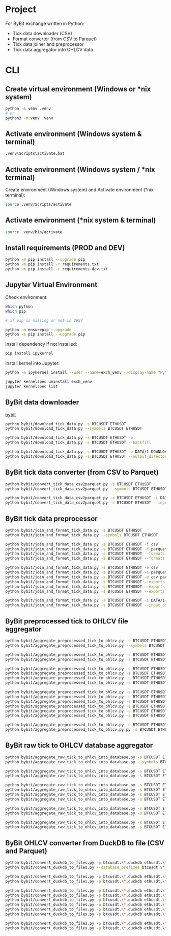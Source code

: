 
# Project

For ByBit exchange written in Python:
* Tick data downloader (CSV)
* Format converter (from CSV to Parquet)
* Tick data joiner and preprocessor
* Tick data aggregator into OHLCV data

# CLI

## Create virtual environment (Windows or *nix system)

```sh
python -m venv .venv
# or
python3 -m venv .venv
```

## Activate environment (Windows system & terminal)

```sh
.venv\Scripts\activate.bat
```

## Activate environment (Windows system / *nix terminal)

Create environment (Windows system) and Activate environment (*nix terminal):
```sh
source .venv/Scripts/activate
```

## Activate environment (*nix system & terminal)

```sh
source .venv/bin/activate
```

## Install requirements (PROD and DEV)

```sh
python -m pip install --upgrade pip
python -m pip install -r requirements.txt
python -m pip install -r requirements-dev.txt
```

## Jupyter Virtual Environment

Check environment:
```sh
which python
which pip

# if pip is missing or not in VENV

python -m ensurepip --upgrade
python -m pip install --upgrade pip
```

Install dependency if not installed:
```sh
pip install ipykernel
```

Install kernel into Jupyter:
```sh
python -m ipykernel install --user --name=exch_venv --display-name "Python (.exch_venv)"

jupyter kernelspec uninstall exch_venv
jupyter kernelspec list
```

## ByBit data downloader

[bybit](https://public.bybit.com/trading)

```sh
python bybit/download_tick_data.py -s BTCUSDT ETHUSDT
python bybit/download_tick_data.py --symbols BTCUSDT ETHUSDT
```

```sh
python bybit/download_tick_data.py -s BTCUSDT ETHUSDT -b
python bybit/download_tick_data.py -s BTCUSDT ETHUSDT --backfill
```

```sh
python bybit/download_tick_data.py -s BTCUSDT ETHUSDT -o DATA/1-DOWNLOADS
python bybit/download_tick_data.py -s BTCUSDT ETHUSDT --output_directory_path DATA/1-DOWNLOADS
```

## ByBit tick data converter (from CSV to Parquet)

```sh
python bybit/convert_tick_data_csv2parquet.py -s BTCUSDT ETHUSDT
python bybit/convert_tick_data_csv2parquet.py --symbols BTCUSDT ETHUSDT
```

```sh
python bybit/convert_tick_data_csv2parquet.py -s BTCUSDT ETHUSDT -i DATA/1-DOWNLOADS -o DATA/2-CONVERTED
python bybit/convert_tick_data_csv2parquet.py -s BTCUSDT ETHUSDT --input_directory_path DATA/1-DOWNLOADS --output_directory_path DATA/2-CONVERTED
```

## ByBit tick data preprocessor

```sh
python bybit/join_and_format_tick_data.py -s BTCUSDT ETHUSDT
python bybit/join_and_format_tick_data.py --symbols BTCUSDT ETHUSDT
```

```sh
python bybit/join_and_format_tick_data.py -s BTCUSDT ETHUSDT -f csv
python bybit/join_and_format_tick_data.py -s BTCUSDT ETHUSDT -f parquet
python bybit/join_and_format_tick_data.py -s BTCUSDT ETHUSDT --formats csv
python bybit/join_and_format_tick_data.py -s BTCUSDT ETHUSDT --formats parquet
```

```sh
python bybit/join_and_format_tick_data.py -s BTCUSDT ETHUSDT -e csv
python bybit/join_and_format_tick_data.py -s BTCUSDT ETHUSDT -e parquet
python bybit/join_and_format_tick_data.py -s BTCUSDT ETHUSDT -e csv parquet
python bybit/join_and_format_tick_data.py -s BTCUSDT ETHUSDT --exports csv
python bybit/join_and_format_tick_data.py -s BTCUSDT ETHUSDT --exports parquet
python bybit/join_and_format_tick_data.py -s BTCUSDT ETHUSDT --exports csv parquet
```

```sh
python bybit/join_and_format_tick_data.py -s BTCUSDT ETHUSDT -i DATA/1-RAW_TICK -o DATA/2-PREPROCESSED
python bybit/join_and_format_tick_data.py -s BTCUSDT ETHUSDT --input_directory_path DATA/1-RAW_TICK --output_directory_path DATA/2-PREPROCESSED
```

## ByBit preprocessed tick to OHLCV file aggregator

```sh
python bybit/aggregate_preprocessed_tick_to_ohlcv.py -s BTCUSDT ETHUSDT
python bybit/aggregate_preprocessed_tick_to_ohlcv.py --symbols BTCUSDT ETHUSDT
```

```sh
python bybit/aggregate_preprocessed_tick_to_ohlcv.py -s BTCUSDT ETHUSDT -t 1s 5s 10s 15s 20s 30s 1m 5m 10m 15m 20m 30m 1h 2h 3h 4h 6h 8h 12h 1d 1w
python bybit/aggregate_preprocessed_tick_to_ohlcv.py -s BTCUSDT ETHUSDT --timeframes 1s 5s 10s 15s 20s 30s 1m 5m 10m 15m 20m 30m 1h 2h 3h 4h 6h 8h 12h 1d 1w
```

```sh
python bybit/aggregate_preprocessed_tick_to_ohlcv.py -s BTCUSDT ETHUSDT -f csv
python bybit/aggregate_preprocessed_tick_to_ohlcv.py -s BTCUSDT ETHUSDT -f parquet
python bybit/aggregate_preprocessed_tick_to_ohlcv.py -s BTCUSDT ETHUSDT --formats csv
python bybit/aggregate_preprocessed_tick_to_ohlcv.py -s BTCUSDT ETHUSDT --formats parquet
```

```sh
python bybit/aggregate_preprocessed_tick_to_ohlcv.py -s BTCUSDT ETHUSDT -e csv
python bybit/aggregate_preprocessed_tick_to_ohlcv.py -s BTCUSDT ETHUSDT -e parquet
python bybit/aggregate_preprocessed_tick_to_ohlcv.py -s BTCUSDT ETHUSDT -e csv parquet
python bybit/aggregate_preprocessed_tick_to_ohlcv.py -s BTCUSDT ETHUSDT --exports csv
python bybit/aggregate_preprocessed_tick_to_ohlcv.py -s BTCUSDT ETHUSDT --exports parquet
python bybit/aggregate_preprocessed_tick_to_ohlcv.py -s BTCUSDT ETHUSDT --exports csv parquet
```

```sh
python bybit/aggregate_preprocessed_tick_to_ohlcv.py -s BTCUSDT ETHUSDT -i DATA/2-PREPROCESSED -o DATA/3-OHLCV
python bybit/aggregate_preprocessed_tick_to_ohlcv.py.py -s BTCUSDT ETHUSDT --input_directory_path DATA/2-PREPROCESSED --output_directory_path DATA/3-OHLCV
```

## ByBit raw tick to OHLCV database aggregator

```sh
python bybit/aggregate_raw_tick_to_ohlcv_into_database.py -s BTCUSDT ETHUSDT
python bybit/aggregate_raw_tick_to_ohlcv_into_database.py --symbols BTCUSDT ETHUSDT
```

```sh
python bybit/aggregate_raw_tick_to_ohlcv_into_database.py -s BTCUSDT ETHUSDT -t 1s 5s 10s 15s 20s 30s 1m 5m 10m 15m 20m 30m 1h 2h 3h 4h 6h 8h 12h 1d
python bybit/aggregate_raw_tick_to_ohlcv_into_database.py -s BTCUSDT ETHUSDT --timeframes 1s 5s 10s 15s 20s 30s 1m 5m 10m 15m 20m 30m 1h 2h 3h 4h 6h 8h 12h 1d
```

```sh
python bybit/aggregate_raw_tick_to_ohlcv_into_database.py -s BTCUSDT ETHUSDT -f csv
python bybit/aggregate_raw_tick_to_ohlcv_into_database.py -s BTCUSDT ETHUSDT -f parquet
python bybit/aggregate_raw_tick_to_ohlcv_into_database.py -s BTCUSDT ETHUSDT --formats csv
python bybit/aggregate_raw_tick_to_ohlcv_into_database.py -s BTCUSDT ETHUSDT --formats parquet
```

```sh
python bybit/aggregate_raw_tick_to_ohlcv_into_database.py -s BTCUSDT ETHUSDT -b 2022-12-12 -e 2022-12-21
python bybit/aggregate_raw_tick_to_ohlcv_into_database.py -s BTCUSDT ETHUSDT --interval_begin 2022-12-12 --interval_end 2024-12-21
```

```sh
python bybit/aggregate_raw_tick_to_ohlcv_into_database.py -s BTCUSDT ETHUSDT -i DATA/1-RAW_TICK -o DATA/3-OHLCV_DATABASE
python bybit/aggregate_raw_tick_to_ohlcv_into_database.py -s BTCUSDT ETHUSDT --input_directory_path DATA/1-RAW_TICK --output_directory_path DATA/3-OHLCV_DATABASE
```

## ByBit OHLCV converter from DuckDB to file (CSV and Parquet)

```sh
python bybit/convert_duckdb_to_files.py -p btcusdt.\*.duckdb ethusdt.\*
python bybit/convert_duckdb_to_files.py --database_prefixes btcusdt.\*.duckdb ethusdt.\*
```

```sh
python bybit/convert_duckdb_to_files.py -p btcusdt.\*.duckdb ethusdt.\* -t 1s 5s 10s 15s 20s 30s 1m 5m 10m 15m 20m 30m 1h 2h 3h 4h 6h 8h 12h 1d tick
python bybit/convert_duckdb_to_files.py -p btcusdt.\*.duckdb ethusdt.\* --timeframes 1s 5s 10s 15s 20s 30s 1m 5m 10m 15m 20m 30m 1h 2h 3h 4h 6h 8h 12h 1d tick
```

```sh
python bybit/convert_duckdb_to_files.py -p btcusdt.\*.duckdb ethusdt.\* -e csv
python bybit/convert_duckdb_to_files.py -p btcusdt.\*.duckdb ethusdt.\* -e parquet
python bybit/convert_duckdb_to_files.py -p btcusdt.\*.duckdb ethusdt.\* -e csv parquet
python bybit/convert_duckdb_to_files.py -p btcusdt.\*.duckdb ethusdt.\* --exports csv
python bybit/convert_duckdb_to_files.py -p btcusdt.\*.duckdb ethusdt.\* --exports parquet
python bybit/convert_duckdb_to_files.py -p btcusdt.\*.duckdb ethusdt.\* --exports csv parquet
```

```sh
python bybit/convert_duckdb_to_files.py -p btcusdt.\*.duckdb ethusdt.\* -i DATA/1-RAW_TICK -o DATA/3-OHLCV
python bybit/convert_duckdb_to_files.py -p btcusdt.\*.duckdb ethusdt.\* --input_directory_path DATA/1-RAW_TICK --output_directory_path DATA/3-OHLCV
```
